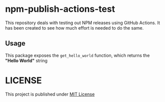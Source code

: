 # npm-publish-actions-test

This repository deals with testing out NPM releases using GitHub Actions. It has been created to see how much effort is needed to do the same.

## Usage

This package exposes the `get_hello_world` function, which returns the **"Hello World"** string

# LICENSE

This project is published under [MIT License](./LICENSE)